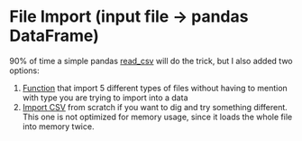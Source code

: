 # File Import (input file -> pandas DataFrame)

90% of time a simple pandas [read_csv](https://pandas.pydata.org/docs/reference/api/pandas.read_csv.html) will do the trick, but I also added two options:
1) [Function](https://github.com/danielrferreira/pySTETV/tree/main/06%20-%20Utility%20%26%20References/File%20Import/Multiple%20Formats) that import 5 different types of files without having to mention with type you are trying to import into a data
2) [Import CSV](https://github.com/danielrferreira/pySTETV/tree/main/06%20-%20Utility%20%26%20References/File%20Import/Import%20from%20scratch) from scratch if you want to dig and try something different. This one is not optimized for memory usage, since it loads the whole file into memory twice.
